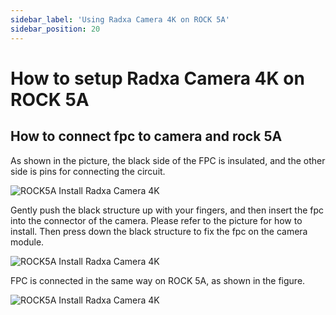 ```yaml
---
sidebar_label: 'Using Radxa Camera 4K on ROCK 5A'
sidebar_position: 20
---
```


# How to setup Radxa Camera 4K on ROCK 5A


## How to connect fpc to camera and rock 5A

As shown in the picture, the black side of the FPC is insulated, and the other side is pins for connecting the circuit.

![ROCK5A Install Radxa Camera 4K](/img/accessories/fpc.webp)

Gently push the black structure up with your fingers, and then insert the fpc into the connector of the camera. Please refer to the picture for how to install. Then press down the black structure to fix the fpc on the camera module.

![ROCK5A Install Radxa Camera 4K](/img/accessories/camera_4k_pfc.webp)

FPC is connected in the same way on ROCK 5A, as shown in the figure.

![ROCK5A Install Radxa Camera 4K](/img/accessories/rock5a_camera4k_fpc.webp)


